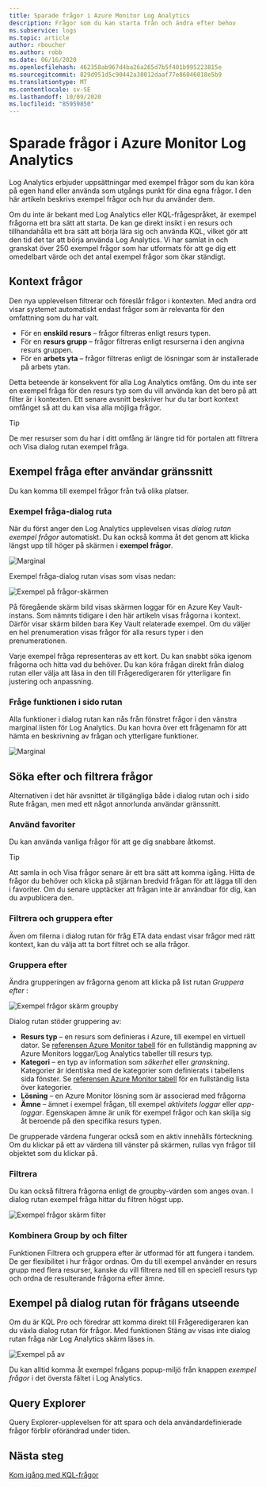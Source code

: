 ```yaml
---
title: Sparade frågor i Azure Monitor Log Analytics
description: Frågor som du kan starta från och ändra efter behov
ms.subservice: logs
ms.topic: article
author: rboucher
ms.author: robb
ms.date: 06/16/2020
ms.openlocfilehash: 462358ab967d4ba26a265d7b5f401b995223815e
ms.sourcegitcommit: 829d951d5c90442a38012daaf77e86046018e5b9
ms.translationtype: MT
ms.contentlocale: sv-SE
ms.lasthandoff: 10/09/2020
ms.locfileid: "85959850"
---
```

# <a name="saved-queries-in-azure-monitor-log-analytics"></a>Sparade frågor i Azure Monitor Log Analytics

Log Analytics erbjuder uppsättningar med exempel frågor som du kan köra på egen hand eller använda som utgångs punkt för dina egna frågor. I den här artikeln beskrivs exempel frågor och hur du använder dem.

Om du inte är bekant med Log Analytics eller KQL-frågespråket, är exempel frågorna ett bra sätt att starta. De kan ge direkt insikt i en resurs och tillhandahålla ett bra sätt att börja lära sig och använda KQL, vilket gör att den tid det tar att börja använda Log Analytics. Vi har samlat in och granskat över 250 exempel frågor som har utformats för att ge dig ett omedelbart värde och det antal exempel frågor som ökar ständigt.

## <a name="in-context-queries"></a>Kontext frågor

Den nya upplevelsen filtrerar och föreslår frågor i kontexten. Med andra ord visar systemet automatiskt endast frågor som är relevanta för den omfattning som du har valt.

- För en **enskild resurs** – frågor filtreras enligt resurs typen.
- För en **resurs grupp** – frågor filtreras enligt resurserna i den angivna resurs gruppen.
- För en **arbets yta** – frågor filtreras enligt de lösningar som är installerade på arbets ytan.

Detta beteende är konsekvent för alla Log Analytics omfång. Om du inte ser en exempel fråga för den resurs typ som du vill använda kan det bero på att filter är i kontexten. Ett senare avsnitt beskriver hur du tar bort kontext omfånget så att du kan visa alla möjliga frågor.

> [!TIP]
> De mer resurser som du har i ditt omfång är längre tid för portalen att filtrera och Visa dialog rutan exempel fråga.

## <a name="example-query-user-interface"></a>Exempel fråga efter användar gränssnitt

Du kan komma till exempel frågor från två olika platser.

### <a name="example-query-dialog"></a>Exempel fråga-dialog ruta

När du först anger den Log Analytics upplevelsen visas *dialog rutan exempel frågor* automatiskt.  Du kan också komma åt det genom att klicka längst upp till höger på skärmen i **exempel frågor**.

![Marginal](media/saved-queries/sidebar-2.png)

Exempel fråga-dialog rutan visas som visas nedan:  

![Exempel på frågor-skärmen](media/saved-queries/example-query-start.png)

På föregående skärm bild visas skärmen loggar för en Azure Key Vault-instans. Som nämnts tidigare i den här artikeln visas frågorna i kontext.  Därför visar skärm bilden bara Key Vault relaterade exempel. Om du väljer en hel prenumeration visas frågor för alla resurs typer i den prenumerationen.  

Varje exempel fråga representeras av ett kort. Du kan snabbt söka igenom frågorna och hitta vad du behöver. Du kan köra frågan direkt från dialog rutan eller välja att läsa in den till Frågeredigeraren för ytterligare fin justering och anpassning.

### <a name="sidebar-query-experience"></a>Fråge funktionen i sido rutan

Alla funktioner i dialog rutan kan nås från fönstret frågor i den vänstra marginal listen för Log Analytics. Du kan hovra över ett frågenamn för att hämta en beskrivning av frågan och ytterligare funktioner.

![Marginal](media/saved-queries/sidebar-3.png)

## <a name="finding-and-filtering-queries"></a>Söka efter och filtrera frågor

Alternativen i det här avsnittet är tillgängliga både i dialog rutan och i sido Rute frågan, men med ett något annorlunda användar gränssnitt.  

### <a name="use-favorites"></a>Använd favoriter

Du kan använda vanliga frågor för att ge dig snabbare åtkomst.

> [!TIP]
> Att samla in och Visa frågor senare är ett bra sätt att komma igång. Hitta de frågor du behöver och klicka på stjärnan bredvid frågan för att lägga till den i favoriter. Om du senare upptäcker att frågan inte är användbar för dig, kan du avpublicera den.  

### <a name="filtering-and-group-by"></a>Filtrera och gruppera efter

Även om filerna i dialog rutan för fråg ETA data endast visar frågor med rätt kontext, kan du välja att ta bort filtret och se alla frågor.

### <a name="group-by"></a>Gruppera efter

Ändra grupperingen av frågorna genom att klicka på list rutan *Gruppera efter* :

![Exempel frågor skärm groupby](media/saved-queries/example-query-groupby.png)

Dialog rutan stöder gruppering av:

- **Resurs typ** – en resurs som definieras i Azure, till exempel en virtuell dator. Se [referensen Azure Monitor tabell](/azure/azure-monitor/reference/tables/tables-resourcetype) för en fullständig mappning av Azure Monitors loggar/Log Analytics tabeller till resurs typ.  
- **Kategori** – en typ av information som *säkerhet* eller *granskning*. Kategorier är identiska med de kategorier som definierats i tabellens sida fönster. Se [referensen Azure Monitor tabell](/azure/azure-monitor/reference/tables/tables-category) för en fullständig lista över kategorier.  
- **Lösning** – en Azure Monitor lösning som är associerad med frågorna
- **Ämne** – ämnet i exempel frågan, till exempel *aktivitets loggar* eller *app-loggar*. Egenskapen ämne är unik för exempel frågor och kan skilja sig åt beroende på den specifika resurs typen.

De grupperade värdena fungerar också som en aktiv innehålls förteckning. Om du klickar på ett av värdena till vänster på skärmen, rullas vyn frågor till objektet som du klickar på.

### <a name="filter"></a>Filtrera

Du kan också filtrera frågorna enligt de groupby-värden som anges ovan. I dialog rutan exempel fråga hittar du filtren högst upp.

![Exempel frågor skärm filter](media/saved-queries/example-query-filter.png)

### <a name="combining-group-by-and-filter"></a>Kombinera Group by och filter

Funktionen Filtrera och gruppera efter är utformad för att fungera i tandem. De ger flexibilitet i hur frågor ordnas. Om du till exempel använder en resurs grupp med flera resurser, kanske du vill filtrera ned till en speciell resurs typ och ordna de resulterande frågorna efter ämne.

## <a name="sample-query-dialog-appearance-behavior"></a>Exempel på dialog rutan för frågans utseende

Om du är KQL Pro och föredrar att komma direkt till Frågeredigeraren kan du växla dialog rutan för frågor. Med funktionen Stäng av visas inte dialog rutan fråga när Log Analytics skärm läses in.

![Exempel på av](media/saved-queries/examples-on-off.png)

Du kan alltid komma åt exempel frågans popup-miljö från knappen *exempel frågor* i det översta fältet i Log Analytics.

## <a name="query-explorer"></a>Query Explorer

Query Explorer-upplevelsen för att spara och dela användardefinierade frågor förblir oförändrad under tiden.

## <a name="next-steps"></a>Nästa steg

[Kom igång med KQL-frågor](get-started-queries.md)

